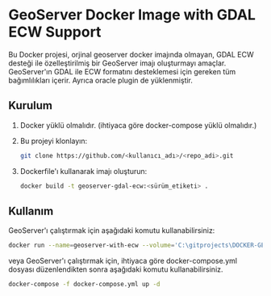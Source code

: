 # GeoServer Docker Image with GDAL ECW Support

Bu Docker projesi, orjinal geoserver docker imajında olmayan,  GDAL ECW desteği ile özelleştirilmiş bir GeoServer imajı oluşturmayı amaçlar. GeoServer'ın GDAL ile ECW formatını desteklemesi için gereken tüm bağımlılıkları içerir. Ayrıca oracle plugin de yüklenmiştir.

## Kurulum

1. Docker yüklü olmalıdır. (ihtiyaca göre docker-compose yüklü olmalıdır.)
2. Bu projeyi klonlayın:

    ```bash
    git clone https://github.com/<kullanıcı_adı>/<repo_adi>.git
    ```

3. Dockerfile'ı kullanarak imajı oluşturun:

    ```bash
    docker build -t geoserver-gdal-ecw:<sürüm_etiketi> .
    ```

## Kullanım

GeoServer'ı çalıştırmak için aşağıdaki komutu kullanabilirsiniz:

```bash
docker run --name=geoserver-with-ecw --volume='C:\gitprojects\DOCKER-GEOSERVER-WITH-ECW\additional_libs:/opt/additional_libs:rw,Z' --volume='C:\gitprojects\DOCKER-GEOSERVER-WITH-ECW\geoserver_data:/opt/geoserver_data:rw,Z' -p 8080:8080 geoserver-gdal-ecw:<sürüm_etiketi>
```

veya 
GeoServer'ı çalıştırmak için, ihtiyaca göre docker-compose.yml dosyası düzenlendikten sonra aşağıdaki komutu kullanabilirsiniz.

```bash
docker-compose -f docker-compose.yml up -d
```